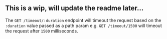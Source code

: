 
## This is a wip, will update the readme later...
The `GET /timeout/:duration` endpoint will timeout the request based on the `:duration` value passed as a path param e.g. `GET /timeout/1500` will timeout the request after `1500` milliseconds.